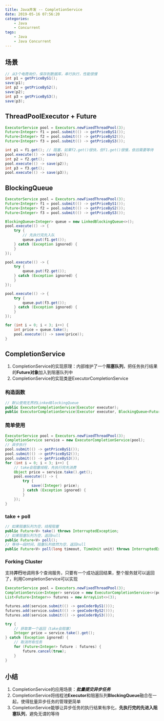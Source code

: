 ```yaml
---
title: Java并发 -- CompletionService
date: 2019-05-16 07:56:20
categories:
    - Java
    - Concurrent
tags:
    - Java
    - Java Concurrent
---
```


## 场景
```java
// 从3个电商询价，保存到数据库，串行执行，性能很慢
int p1 = getPriceByS1();
save(p1);
int p2 = getPriceByS2();
save(p2);
int p3 = getPriceByS3();
save(p3);
```

<!-- more -->

## ThreadPoolExecutor + Future
```java
ExecutorService pool = Executors.newFixedThreadPool(3);
Future<Integer> f1 = pool.submit(() -> getPriceByS1());
Future<Integer> f2 = pool.submit(() -> getPriceByS2());
Future<Integer> f3 = pool.submit(() -> getPriceByS3());

int p1 = f1.get(); // 阻塞，如果f2.get()很快，但f1.get()很慢，依旧需要等待
pool.execute(() -> save(p1));
int p2 = f2.get();
pool.execute(() -> save(p2));
int p3 = f3.get();
pool.execute(() -> save(p3));
```

## BlockingQueue
```java
ExecutorService pool = Executors.newFixedThreadPool(3);
Future<Integer> f1 = pool.submit(() -> getPriceByS1());
Future<Integer> f2 = pool.submit(() -> getPriceByS2());
Future<Integer> f3 = pool.submit(() -> getPriceByS3());

BlockingQueue<Integer> queue = new LinkedBlockingQueue<>();
pool.execute(() -> {
    try {
        // 先执行完先入队
        queue.put(f1.get());
    } catch (Exception ignored) {
    }
});

pool.execute(() -> {
    try {
        queue.put(f2.get());
    } catch (Exception ignored) {
    }
});

pool.execute(() -> {
    try {
        queue.put(f3.get());
    } catch (Exception ignored) {
    }
});

for (int i = 0; i < 3; i++) {
    int price = queue.take();
    pool.execute(() -> save(price));
}
```

## CompletionService
1. CompletionService的实现原理：内部维护了一个**阻塞队列**，把任务执行结果的**Future对象**加入到阻塞队列中
2. CompletionService的实现类是ExecutorCompletionService

### 构造函数
```java
// 默认使用无界的LinkedBlockingQueue
public ExecutorCompletionService(Executor executor);
public ExecutorCompletionService(Executor executor, BlockingQueue<Future<V>> completionQueue);
```

### 简单使用
```java
ExecutorService pool = Executors.newFixedThreadPool(3);
CompletionService service = new ExecutorCompletionService(pool);
// 异步执行
pool.submit(() -> getPriceByS1());
pool.submit(() -> getPriceByS2());
pool.submit(() -> getPriceByS3());
for (int i = 0; i < 3; i++) {
    // take会阻塞线程，先执行完先消费
    Object price = service.take().get();
    pool.execute(() -> {
        try {
            save((Integer) price);
        } catch (Exception ignored) {
        }
    });
}
```

### take + poll
```java
// 如果阻塞队列为空，线程阻塞
public Future<V> take() throws InterruptedException;
// 如果阻塞队列为空，返回null
public Future<V> poll();
// 等待一段时间，阻塞队列依然为空，返回null
public Future<V> poll(long timeout, TimeUnit unit) throws InterruptedException;
```

### Forking Cluster
支持**并行**地调用多个查询服务，只要有一个成功返回结果，整个服务就可以返回了，利用CompletionService可以实现
```java
ExecutorService pool = Executors.newFixedThreadPool(3);
CompletionService<Integer> service = new ExecutorCompletionService<>(pool);
List<Future<Integer>> futures = new ArrayList<>(3);

futures.add(service.submit(() -> geoCoderByS1()));
futures.add(service.submit(() -> geoCoderByS2()));
futures.add(service.submit(() -> geoCoderByS3()));

try {
    // 获取第一个返回（take会阻塞）
    Integer price = service.take().get();
} catch (Exception ignored) {
    // 取消所有任务
    for (Future<Integer> future : futures) {
        future.cancel(true);
    }
}
```

## 小结
1. CompletionService的应用场景：_**批量提交异步任务**_
2. CompletionService将线程池**Executor**和阻塞队列**BlockingQueue**融合在一起，使得批量异步任务的管理更简单
3. CompletionService能够让异步任务的执行结果有序化，**先执行完的先进入阻塞队列**，避免无谓的等待

<!-- indicate-the-source -->
